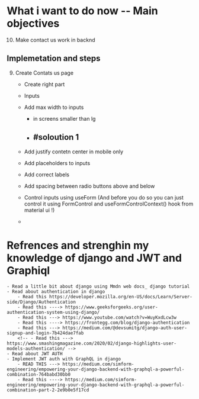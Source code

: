 # What i want to do now -- Main objectives



10. Make contact us work in backnd

## Implemetation and steps

9. Create Contats us page
   - Create right part
    - Inputs
    - Add max width to inputs
        - in screens smaller than lg
        - #soloution 1 
            - 
    - Add justify contetn center in mobile only
    - Add placeholders to inputs
    - Add correct labels
    - Add spacing between radio buttons above and below

    - Control inputs using useForm (And before you do so you can just control it using FormControl and useFormControlContext() hook from material ui !)
    - 
# Refrences and strenghin my knowledge of django and JWT and Graphiql

    - Read a little bit about django using Mmdn web docs_ django tutorial
    - Read about authentication in django
        - Read this https://developer.mozilla.org/en-US/docs/Learn/Server-side/Django/Authentication
        - Read this ----> https://www.geeksforgeeks.org/user-authentication-system-using-django/
        - Read this ---> https://www.youtube.com/watch?v=WuyKxdLcw3w
        - Read this ----> https://frontegg.com/blog/django-authentication
        - Read this ---> https://medium.com/@devsumitg/django-auth-user-signup-and-login-7b424dae7fab
        <!-- - Read this ---> https://www.smashingmagazine.com/2020/02/django-highlights-user-models-authentication/ -->
    - Read about JWT AUTH
    - Implement JWT auth with GraphQL in django
        - READ THIS ---> https://medium.com/simform-engineering/empowering-your-django-backend-with-graphql-a-powerful-combination-764babd30bb0
        - Read this ----> https://medium.com/simform-engineering/empowering-your-django-backend-with-graphql-a-powerful-combination-part-2-2e9b0e5f17cd
